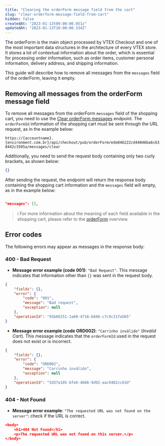 ```yaml
---
title: "Clearing the orderForm message field from the cart"
slug: "clear-orderform-message-field-from-cart"
hidden: false
createdAt: "2023-01-13t09:00:00.051z"
updatedAt: "2023-01-13T10:00:00.334Z"
---
```


The orderForm is the main object processed by VTEX Checkout and one of the most important data structures in the architecture of every VTEX store. It stores a lot of contextual information about the order, which is essential for processing order information, such as order items, customer personal information, delivery address, and shipping information.

This guide will describe how to remove all messages from the `messages` field of the orderForm, leaving it empty.

 ## Removing all messages from the orderForm message field

To remove all messages from the orderForm `messages` field of the shopping cart, you need to use the [Clear orderForm messages](https://developers.vtex.com/vtex-rest-api/reference/clearorderformmessages) endpoint. The `orderFormId` information of the shopping cart must be sent through the URL request, as in the example below:

`https://{accountname}.{environment.com.br}/api/checkout/pub/orderForm/ede846222cd44046ba6c638442c3505a/messages/clear`

Additionally, you need to send the request body containing only two curly brackets, as shown below:

```json
{}
```

After sending the request, the endpoint will return the response body containing the shopping cart information and the `messages` field will empty, as in the example below:

```json

"messages": [],

```

> ℹ️ For more information about the meaning of each field available in the shopping cart, please refer to the [orderForm](https://developers.vtex.com/docs/guides/orderform-fields) overview.

## Error codes

The following errors may appear as messages in the response body:

### 400 - Bad Request

- **Message error example (code 001)**: `"Bad Request"`. This message indicates that information other than `{}` was sent in the request body.

```json
{
    "fields": {},
    "error": {
        "code": "001",
        "message": "Bad request",
        "exception": null
    },
    "operationId": "91b68251-1a60-4716-b846-c7c9c31fa565"
}
```

- **Message error example (code ORD002)**: `"Carrinho inválido"` (*Invalid Cart*). This message indicates that the `orderFormId` used in the request does not exist or is incorrect.

```json
{
    "fields": {},
    "error": {
        "code": "ORD002",
        "message": "Carrinho inválido",
        "exception": null
    },
    "operationId": "5d37a185-bfe6-4686-9d92-aac9482cc63d"
}
```

### 404 - Not Found

- **Message error example**: `"The requested URL was not found on the server"`: check if the URL is correct.

```json
<body>
    <h1>404 Not Found</h1>
    <p>The requested URL was not found on this server.</p>
</body>
```
